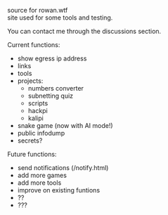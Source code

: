 source for rowan.wtf <br>
site used for some tools and testing.<br>

You can contact me through the discussions section.

Current functions:

- show egress ip address
- links
- tools
- projects:
  - numbers converter
  - subnetting quiz
  - scripts
  - hackpi
  - kalipi
- snake game (now with AI mode!)
- public infodump
- secrets?

Future functions:

- send notifications (/notify.html)
- add more games
- add more tools
- improve on existing funtions
- ??
- ???
